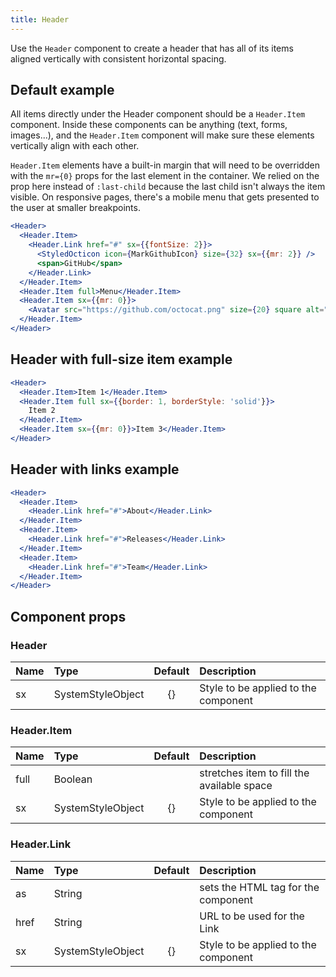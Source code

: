 ```yaml
---
title: Header
---
```


Use the `Header` component to create a header that has all of its items aligned vertically with consistent horizontal spacing.

## Default example

All items directly under the Header component should be a `Header.Item` component. Inside these components can be anything (text, forms, images...), and the `Header.Item` component will make sure these elements vertically align with each other.

`Header.Item` elements have a built-in margin that will need to be overridden with the `mr={0}` props for the last element in the container. We relied on the prop here instead of `:last-child` because the last child isn't always the item visible. On responsive pages, there's a mobile menu that gets presented to the user at smaller breakpoints.

```jsx live
<Header>
  <Header.Item>
    <Header.Link href="#" sx={{fontSize: 2}}>
      <StyledOcticon icon={MarkGithubIcon} size={32} sx={{mr: 2}} />
      <span>GitHub</span>
    </Header.Link>
  </Header.Item>
  <Header.Item full>Menu</Header.Item>
  <Header.Item sx={{mr: 0}}>
    <Avatar src="https://github.com/octocat.png" size={20} square alt="@octocat" />
  </Header.Item>
</Header>
```

## Header with full-size item example

```jsx live
<Header>
  <Header.Item>Item 1</Header.Item>
  <Header.Item full sx={{border: 1, borderStyle: 'solid'}}>
    Item 2
  </Header.Item>
  <Header.Item sx={{mr: 0}}>Item 3</Header.Item>
</Header>
```

## Header with links example

```jsx live
<Header>
  <Header.Item>
    <Header.Link href="#">About</Header.Link>
  </Header.Item>
  <Header.Item>
    <Header.Link href="#">Releases</Header.Link>
  </Header.Item>
  <Header.Item>
    <Header.Link href="#">Team</Header.Link>
  </Header.Item>
</Header>
```

## Component props

### Header

| Name | Type              | Default | Description                          |
| :--- | :---------------- | :-----: | :----------------------------------- |
| sx   | SystemStyleObject |   {}    | Style to be applied to the component |

### Header.Item

| Name | Type              | Default | Description                                |
| :--- | :---------------- | :-----: | :----------------------------------------- |
| full | Boolean           |         | stretches item to fill the available space |
| sx   | SystemStyleObject |   {}    | Style to be applied to the component       |

### Header.Link

| Name | Type              | Default | Description                          |
| :--- | :---------------- | :-----: | :----------------------------------- |
| as   | String            |         | sets the HTML tag for the component  |
| href | String            |         | URL to be used for the Link          |
| sx   | SystemStyleObject |   {}    | Style to be applied to the component |
